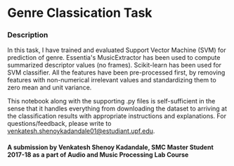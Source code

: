 # Genre Classication Task

### Description
In this task, I have trained and evaluated Support Vector Machine (SVM) for prediction of genre. Essentia's MusicExtractor has been used to compute summarized descriptor values (no frames). Scikit-learn has been used for SVM classifier. All the features have been pre-processed first, by removing features with non-numerical irrelevant values and standardizing them to zero mean and unit variance.

This notebook along with the supporting .py files is self-sufficient in the sense that it handles everything from downloading the dataset to arriving at the classification results with appropriate instructions and explanations. For questions/feedback, please write to venkatesh.shenoykadandale01@estudiant.upf.edu.

#### A submission by Venkatesh Shenoy Kadandale, SMC Master Student 2017-18 as a part of Audio and Music Processing Lab Course
